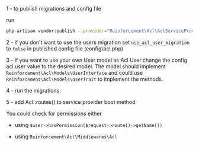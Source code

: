 1 - to publish migrations and config file

run

```sh
php artisan vendor:publish --provider="Reinforcement\Acl\AclServiceProvider" --tag=config --tag=migrations
```
2 - if you don't want to use the users migration set ```use_acl_user_migration``` to ```false``` in published config file (config\acl.php)

3 - if you want to use your own User model as Acl User change the config acl.user value to the desired model.
The model should implement ```Reinforcement\Acl\Models\UserInterface``` and could use ```Reinforcement\Acl\Models\UserTrait``` to implement the methods.

4 - run the migrations.

5 - add Acl::routes() to service provider boot method

You could check for permissions either

- using ```$user->hasPermission($request->route()->getName())```

- using ```Reinforcement\Acl\Middlewares\Acl```
